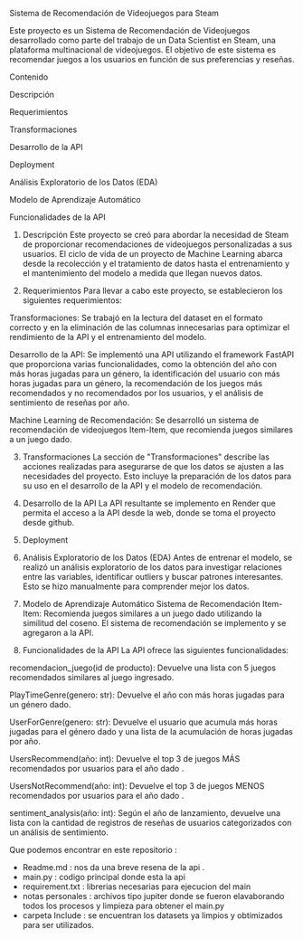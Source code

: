 Sistema de Recomendación de Videojuegos para Steam


Este proyecto es un Sistema de Recomendación de Videojuegos desarrollado como parte del trabajo de un Data Scientist en Steam, 
una plataforma multinacional de videojuegos. 
El objetivo de este sistema es recomendar juegos a los usuarios en función de sus preferencias y reseñas.

Contenido

Descripción

Requerimientos

Transformaciones

Desarrollo de la API

Deployment

Análisis Exploratorio de los Datos (EDA)

Modelo de Aprendizaje Automático

Funcionalidades de la API



1. Descripción
Este proyecto se creó para abordar la necesidad de Steam de proporcionar recomendaciones de videojuegos personalizadas a sus usuarios.
El ciclo de vida de un proyecto de Machine Learning abarca desde la recolección y el tratamiento de datos hasta el entrenamiento y el mantenimiento
del modelo a medida que llegan nuevos datos.

3. Requerimientos
Para llevar a cabo este proyecto, se establecieron los siguientes requerimientos:

Transformaciones: Se trabajó en la lectura del dataset en el formato correcto y en la eliminación de las columnas innecesarias para optimizar el rendimiento de la API 
y el entrenamiento del modelo.

Desarrollo de la API: Se implementó una API utilizando el framework FastAPI que proporciona varias funcionalidades, como la obtención del año con más horas jugadas 
para un género, la identificación del usuario con más horas jugadas para un género, la recomendación de los juegos más recomendados y no recomendados por los usuarios, 
y el análisis de sentimiento de reseñas por año.

Machine Learning de Recomendación: Se desarrolló un sistema de recomendación de videojuegos Item-Item, que recomienda juegos similares a un juego dado.

3. Transformaciones
La sección de "Transformaciones" describe las acciones realizadas para asegurarse de que los datos se ajusten a las necesidades del proyecto.
Esto incluye la preparación de los datos para su uso en el desarrollo de la API y el modelo de recomendación.

5. Desarrollo de la API
La API resultante se implemento en  Render que permita el acceso a la API desde la web, donde se toma el proyecto desde github.

6. Deployment
7. Análisis Exploratorio de los Datos (EDA)
Antes de entrenar el modelo, se realizó un análisis exploratorio de los datos para investigar relaciones entre las variables, identificar outliers y buscar patrones
interesantes. Esto se hizo manualmente para comprender mejor los datos.

9. Modelo de Aprendizaje Automático
Sistema de Recomendación Item-Item: Recomienda juegos similares a un juego dado utilizando la similitud del coseno.
El sistema de  recomendación se implemento y se agregaron a la API.

8. Funcionalidades de la API
La API ofrece las siguientes funcionalidades:

recomendacion_juego(id de producto): Devuelve una lista con 5 juegos recomendados similares al juego ingresado.

PlayTimeGenre(genero: str): Devuelve el año con más horas jugadas para un género dado.

UserForGenre(genero: str): Devuelve el usuario que acumula más horas jugadas para el género dado y una lista de la acumulación de horas jugadas por año.

UsersRecommend(año: int): Devuelve el top 3 de juegos MÁS recomendados por usuarios para el año dado .

UsersNotRecommend(año: int): Devuelve el top 3 de juegos MENOS recomendados por usuarios para el año dado .

sentiment_analysis(año: int): Según el año de lanzamiento, devuelve una lista con la cantidad de registros de reseñas de usuarios categorizados con un análisis de sentimiento.


Que podemos encontrar en este repositorio :
- Readme.md : nos da una breve resena de la api .
- main.py : codigo principal donde esta la api
- requirement.txt : librerias necesarias para ejecucion del main
- notas personales : archivos tipo jupiter donde se fueron elavaborando todos los procesos y limpieza para obtener el main.py
- carpeta Include : se encuentran los datasets ya limpios y obtimizados para ser utilizados.
